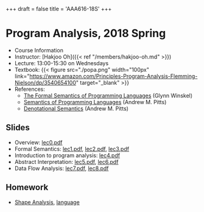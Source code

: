 +++
draft = false
title = 'AAA616-18S'
+++

# Program Analysis, 2018 Spring

- Course Information
- Instructor: [Hakjoo Oh]({{< ref "/members/hakjoo-oh.md" >}})
- Lecture: 13:00-15:30 on Wednesdays
- Textbook:
    {{< figure src="./popa.png" width="100px" link="https://www.amazon.com/Principles-Program-Analysis-Flemming-Nielson/dp/3540654100" target="_blank" >}}
- References:
    - [The Formal Semantics of Programming Languages](./references/semantics-intro-winskel.pdf) (Glynn Winskel)
    - [Semantics of Programming Languages](./references/sempl.pdf) (Andrew M. Pitts)
    - [Denotational Semantics](./references/dens-notes-bw.pdf) (Andrew M. Pitts)

## Slides

- Overview: [lec0.pdf](./slides/lec0.pdf)
- Formal Semantics: [lec1.pdf](./slides/lec1.pdf), [lec2.pdf](./slides/lec2.pdf), [lec3.pdf](./slides/lec3.pdf)
- Introduction to program analysis: [lec4.pdf](./slides/lec4.pdf)
- Abstract Interpretation: [lec5.pdf](./slides/lec5.pdf), [lec6.pdf](./slides/lec6.pdf)
- Data Flow Analysis: [lec7.pdf](./slides/lec7.pdf), [lec8.pdf](./slides/lec8.pdf)

## Homework
- [Shape Analysis](./homeworks/hw1.pdf), [language](./homeworks/shape.ml)
